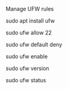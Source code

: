 Manage UFW rules

sudo apt install ufw

sudo ufw allow 22

sudo ufw default deny

sudo ufw enable

sudo ufw version

sudo ufw status
